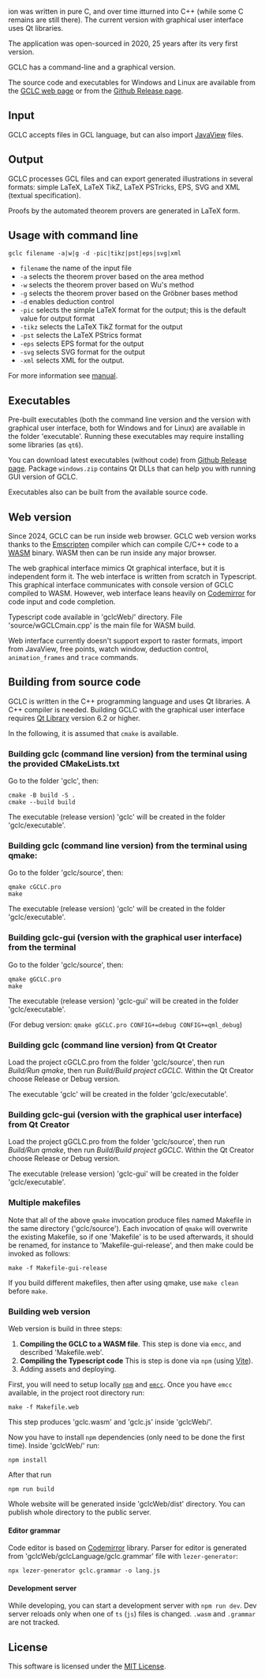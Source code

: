 ion was written in pure C, and over time itturned into C++ (while some C remains are still there). The current version
with graphical user interface uses Qt libraries.

The application was open-sourced in 2020, 25 years after its very first version.

GCLC has a command-line and a graphical version.

The source code and executables for Windows and Linux are available from
the [GCLC web page](http://www.matf.bg.ac.rs/~janicic/gclc/)
or from the [Github Release page](https://github.com/janicicpredrag/gclc/releases).

## Input

GCLC accepts files in GCL language, but can also import [JavaView](http://www.javaview.de/) files.

## Output

GCLC processes GCL files and can export generated illustrations in several
formats: simple LaTeX, LaTeX TikZ, LaTeX PSTricks, EPS, SVG and XML (textual specification).

Proofs by the automated theorem provers are generated in LaTeX form.

## Usage with command line

```
gclc filename -a|w|g -d -pic|tikz|pst|eps|svg|xml
```

- `filename` the name of the input file
- `-a` selects the theorem prover based on the area method
- `-w` selects the theorem prover based on Wu's method
- `-g` selects the theorem prover based on the Gröbner bases method
- `-d` enables deduction control
- `-pic` selects the simple LaTeX format for the output; this is the default value for output format
- `-tikz` selects the LaTeX TikZ format for the output
- `-pst` selects the LaTeX PStrics format
- `-eps` selects EPS format for the output
- `-svg` selects SVG format for the output
- `-xml` selects XML for the output.

For more information see [manual](manual/gclc_man.pdf).

## Executables

Pre-built executables (both the command line version and the version
with graphical user interface, both for Windows and for Linux) are
available in the folder 'executable'. Running these executables may
require installing some libraries (as `qt6`).

You can download latest executables (without code) from
[Github Release page](https://github.com/janicicpredrag/gclc/releases).
Package `windows.zip` contains Qt DLLs that can help you
with running GUI version of GCLC.

Executables also can be built from the available source code.

## Web version

Since 2024, GCLC can be run inside web browser.
GCLC web version works thanks to the [Emscripten](https://emscripten.org/)
compiler which can compile C/C++ code to a [WASM](https://webassembly.org/)
binary. WASM then can be run inside any major browser.

The web graphical interface mimics Qt graphical interface, but it is
independent form it. The web interface is written from scratch in Typescript.
This graphical interface communicates with console version of GCLC compiled to WASM.
However, web interface leans heavily on [Codemirror](https://codemirror.net/) for
code input and code completion.

Typescript code available in 'gclcWeb/' directory. File 'source/wGCLCmain.cpp'
is the main file for WASM build.

Web interface currently doesn't support export to raster formats, import from JavaView,
free points, watch window, deduction control, `animation_frames` and `trace` commands.

## Building from source code

GCLC is written in the C++ programming language and uses Qt libraries.
A C++ compiler is needed. Building GCLC with the
graphical user interface requires [Qt Library](https://www.qt.io/)
version 6.2 or higher.

In the following, it is assumed that `cmake` is available.

### Building gclc (command line version) from the terminal using the provided CMakeLists.txt

Go to the folder 'gclc', then:

```
cmake -B build -S .
cmake --build build
```

The executable (release version) 'gclc' will be created in the folder 'gclc/executable'.

### Building gclc (command line version) from the terminal using qmake:

Go to the folder 'gclc/source', then:

```
qmake cGCLC.pro
make
```

The executable (release version) 'gclc' will be created in the folder 'gclc/executable'.

### Building gclc-gui (version with the graphical user interface) from the terminal

Go to the folder 'gclc/source', then:

```
qmake gGCLC.pro
make
```

The executable (release version) 'gclc-gui' will be created in the folder 'gclc/executable'.

(For debug version: `qmake gGCLC.pro CONFIG+=debug CONFIG+=qml_debug`)

### Building gclc (command line version) from Qt Creator

Load the project cGCLC.pro from the folder 'gclc/source',
then run _Build/Run qmake_, then run _Build/Build project cGCLC_.
Within the Qt Creator choose Release or Debug version.

The executable 'gclc' will be created in the folder 'gclc/executable'.

### Building gclc-gui (version with the graphical user interface) from Qt Creator

Load the project gGCLC.pro from the folder 'gclc/source',
then run _Build/Run qmake_, then run _Build/Build project gGCLC_.
Within the Qt Creator choose Release or Debug version.

The executable (release version) 'gclc-gui' will be created in the folder 'gclc/executable'.

### Multiple makefiles

Note that all of the above `qmake` invocation produce files named
Makefile in the same directory ('gclc/source'). Each invocation of
`qmake` will overwrite the existing Makefile, so if one 'Makefile'
is to be used afterwards, it should be renamed, for instance to
'Makefile-gui-release', and then make could be invoked as follows:

```
make -f Makefile-gui-release
```

If you build different makefiles, then after using qmake, use `make clean` before `make`.

### Building web version

Web version is build in three steps:

1.  **Compiling the GCLC to a WASM file**. This step is done via `emcc`,
    and described 'Makefile.web'.
2.  **Compiling the Typescript code** This is step is done via `npm`
    (using [Vite](https://vitejs.dev/)).
3.  Adding assets and deploying.

First, you will need to setup locally
[`npm`](https://docs.npmjs.com/downloading-and-installing-node-js-and-npm) and
[`emcc`](https://emscripten.org/docs/getting_started/downloads.html). Once you have `emcc` available,
in the project root directory run:

```
make -f Makefile.web
```

This step produces 'gclc.wasm' and 'gclc.js' inside 'gclcWeb/'.

Now you have to install `npm` dependencies (only need to be done the first time).
Inside 'gclcWeb/' run:

```
npm install
```

After that run

```
npm run build
```

Whole website will be generated inside 'gclcWeb/dist' directory. You can publish
whole directory to the public server.

#### Editor grammar

Code editor is based on [Codemirror](https://codemirror.net/) library. Parser for
editor is generated from 'gclcWeb/gclcLanguage/gclc.grammar' file with `lezer-generator`:

```
npx lezer-generator gclc.grammar -o lang.js
```

#### Development server

While developing, you can start a development server with `npm run dev`. Dev server
reloads only when one of `ts` (`js`) files is changed.
`.wasm` and `.grammar` are not tracked.

## License

This software is licensed under the [MIT License](LICENSE.md).
